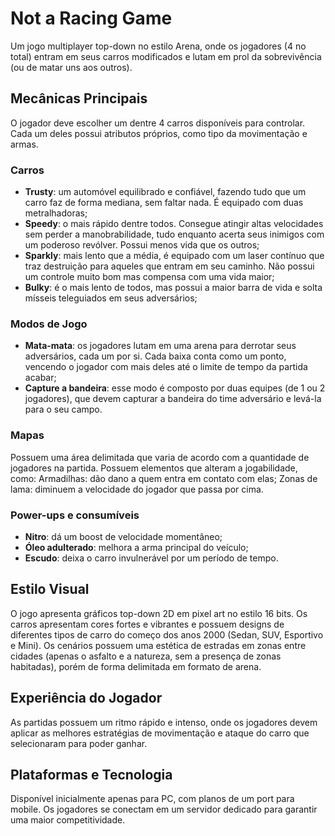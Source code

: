 # Not a Racing Game

Um jogo multiplayer top-down no estilo Arena, onde os jogadores (4 no total) entram em seus carros modificados e lutam em prol da sobrevivência (ou de matar uns aos outros).

## Mecânicas Principais

O jogador deve escolher um dentre 4 carros disponíveis para controlar. Cada um deles possui atributos próprios, como tipo da movimentação e armas.

### Carros

- **Trusty**: um automóvel equilibrado e confiável, fazendo tudo que um carro faz de forma mediana, sem faltar nada. É equipado com duas metralhadoras;
- **Speedy**: o mais rápido dentre todos. Consegue atingir altas velocidades sem perder a manobrabilidade, tudo enquanto acerta seus inimigos com um poderoso revólver. Possui menos vida que os outros; 
- **Sparkly**: mais lento que a média, é equipado com um laser contínuo que traz destruição para aqueles que entram em seu caminho. Não possui um controle muito bom mas compensa com uma vida maior;
- **Bulky**: é o mais lento de todos, mas possui a maior barra de vida e solta mísseis teleguiados em seus adversários;

### Modos de Jogo

- **Mata-mata**: os jogadores lutam em uma arena para derrotar seus adversários, cada um por si. Cada baixa conta como um ponto, vencendo o jogador com mais deles até o limite de tempo da partida acabar;
- **Capture a bandeira**: esse modo é composto por duas equipes (de 1 ou 2 jogadores), que devem capturar a bandeira do time adversário e levá-la para o seu campo.

### Mapas

Possuem uma área delimitada que varia de acordo com a quantidade de jogadores na partida. Possuem elementos que alteram a jogabilidade, como: 
Armadilhas: dão dano a quem entra em contato com elas;
Zonas de lama: diminuem a velocidade do jogador que passa por cima.

### Power-ups e consumíveis

- **Nitro**: dá um boost de velocidade momentâneo;
- **Óleo adulterado**: melhora a arma principal do veículo;
- **Escudo**: deixa o carro invulnerável por um período de tempo.

## Estilo Visual

O jogo apresenta gráficos top-down 2D em pixel art no estilo 16 bits. Os carros apresentam cores fortes e vibrantes e possuem designs de diferentes tipos de carro do começo dos anos 2000 (Sedan, SUV, Esportivo e Mini). Os cenários possuem uma estética de estradas em zonas entre cidades (apenas o asfalto e a natureza, sem a presença de zonas habitadas), porém de forma delimitada em formato de arena.

## Experiência do Jogador

As partidas possuem um ritmo rápido e intenso, onde os jogadores devem aplicar as melhores estratégias de movimentação e ataque do carro que selecionaram para poder ganhar. 

## Plataformas e Tecnologia

Disponível inicialmente apenas para PC, com planos de um port para mobile. Os jogadores se conectam em um servidor dedicado para garantir uma maior competitividade.
